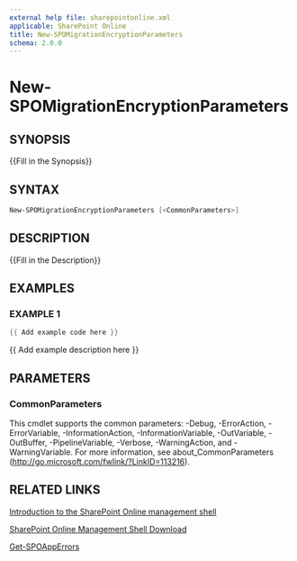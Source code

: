 ```yaml
---
external help file: sharepointonline.xml
applicable: SharePoint Online
title: New-SPOMigrationEncryptionParameters
schema: 2.0.0
---
```


# New-SPOMigrationEncryptionParameters

## SYNOPSIS
{{Fill in the Synopsis}}


## SYNTAX

```powershell
New-SPOMigrationEncryptionParameters [<CommonParameters>]
```


## DESCRIPTION
{{Fill in the Description}}


## EXAMPLES

### EXAMPLE 1
```powershell
{{ Add example code here }}
```

{{ Add example description here }}


## PARAMETERS

### CommonParameters
This cmdlet supports the common parameters: -Debug, -ErrorAction, -ErrorVariable, -InformationAction, -InformationVariable, -OutVariable, -OutBuffer, -PipelineVariable, -Verbose, -WarningAction, and -WarningVariable. For more information, see about_CommonParameters (http://go.microsoft.com/fwlink/?LinkID=113216).



## RELATED LINKS

[Introduction to the SharePoint Online management shell](https://support.office.com/en-us/article/introduction-to-the-sharepoint-online-management-shell-c16941c3-19b4-4710-8056-34c034493429)

[SharePoint Online Management Shell Download](https://www.microsoft.com/en-US/download/details.aspx?id=35588)

[Get-SPOAppErrors](Get-SPOAppErrors.md)